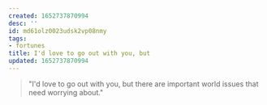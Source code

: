 ```yaml
---
created: 1652737870994
desc: ''
id: md61olz0023udsk2vp08nmy
tags:
- fortunes
title: I'd love to go out with you, but
updated: 1652737870994
---
```

   
> "I'd love to go out with you, but there are important world issues that need worrying about."
